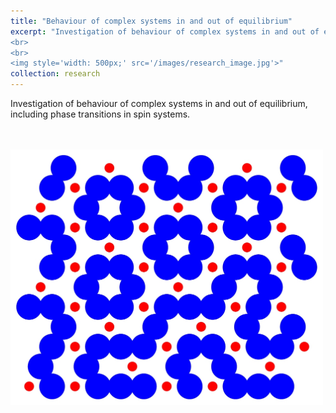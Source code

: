 ```yaml
---
title: "Behaviour of complex systems in and out of equilibrium"
excerpt: "Investigation of behaviour of complex systems in and out of equilibrium, including phase transitions in spin systems. 
<br>
<br>
<img style='width: 500px;' src='/images/research_image.jpg'>"
collection: research
---
```

Investigation of behaviour of complex systems in and out of equilibrium, including phase transitions in spin systems.

<br>
<br>
<img style='width: 500px;' src='/images/research_image.jpg'>
